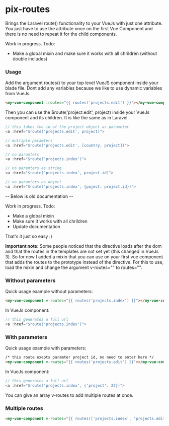 # pix-routes

Brings the Laravel route() functionality to your VueJs with just one attribute. You just have to use the attribute once on the first Vue Component and there is no need to repeat it for the child components.

Work in progress. Todo:
- Make a global mixin and make sure it works with all chrildren (without double includes)

### Usage

Add the argument routes() to your top level VueJS component inside your blade file. Dont add any variables because we like to use dynamic variables from VueJs.

```html
<my-vue-component :routes="{{ routes('projects.edit') }}"></my-vue-component>
```

Then you can use the $route('project.edit', project) inside your VueJs component and its children. It is like the same as in Laravel.


```js
// this takes the id of the project object as parameter
<a :href="$route('projects.edit', project)">

// multiple paramters
<a :href="$route('projects.edit', [country, project])">

// no paramters
<a :href="$route('projects.index')">

// no paramters as string
<a :href="$route('projects.index', project.id)">

// no paramters as object
<a :href="$route('projects.index', {poject: project.id})">
```

-- Below is old documentation --

Work in progress. Todo:
- Make a global mixin
- Make sure it works with all chrildren
- Update documentation



That's it just so easy :)

**Important note:**
Some people noticed that the directive loads after the dom and that the routes in the templates are not set yet (this changed in VueJs 3). So for now I added a mixin that you can use on your first vue component that adds the routes to the prototype instead of the directive. For this to use, load the mixin and change the argument v-routes="" to routes="".

### Without parameters

Quick usage example without parameters:

```html
<my-vue-component v-routes="{{ routes('projects.index') }}"></my-vue-component>
```

In VueJs component:

```js
// this generates a full url
<a :href="$route('projects.index')">
```

### With parameters

Quick usage example with parameters:

```html
/* this route exepts paramter project id, no need to enter here */
<my-vue-component v-routes="{{ routes('projects.edit') }}"></my-vue-component>
```

In VueJs component:

```js
// this generates a full url
<a :href="$route('projects.index', {'project': 22})">
```

You can give an array v-routes to add multiple routes at once.

### Multiple routes

```html
<my-vue-component v-routes="{{ routes(['projects.index', 'projects.edit']) }}"></my-vue-component>
```
